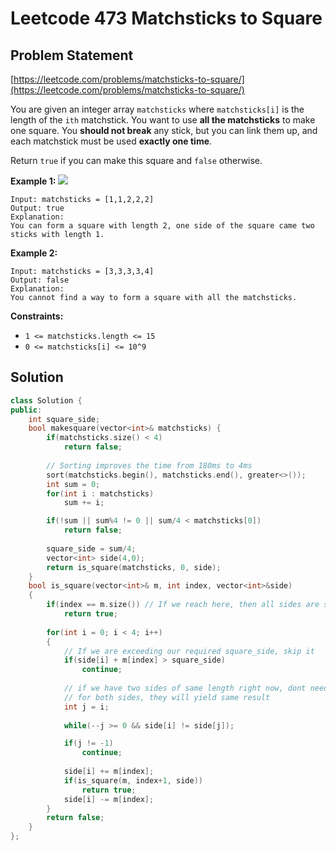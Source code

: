 # Leetcode 473 Matchsticks to Square

## Problem Statement

[https://leetcode.com/problems/matchsticks-to-square/](https://leetcode.com/problems/matchsticks-to-square/)

You are given an integer array `matchsticks` where `matchsticks[i]` is the length of the `ith` matchstick. You want to use **all the matchsticks** to make one square. You **should not break** any stick, but you can link them up, and each matchstick must be used **exactly one time**.

Return `true` if you can make this square and `false` otherwise.

**Example 1:** ![](https://assets.leetcode.com/uploads/2021/04/09/matchsticks1-grid.jpg)

```text
Input: matchsticks = [1,1,2,2,2]
Output: true
Explanation: 
You can form a square with length 2, one side of the square came two sticks with length 1.
```

**Example 2:**

```text
Input: matchsticks = [3,3,3,3,4]
Output: false
Explanation: 
You cannot find a way to form a square with all the matchsticks.
```

**Constraints:**

* `1 <= matchsticks.length <= 15`
* `0 <= matchsticks[i] <= 10^9`

## Solution

```cpp
class Solution {
public:
    int square_side;
    bool makesquare(vector<int>& matchsticks) {
        if(matchsticks.size() < 4)
            return false;
            
        // Sorting improves the time from 180ms to 4ms
        sort(matchsticks.begin(), matchsticks.end(), greater<>());
        int sum = 0;
        for(int i : matchsticks)
            sum += i;

        if(!sum || sum%4 != 0 || sum/4 < matchsticks[0])
            return false;
            
        square_side = sum/4;
        vector<int> side(4,0);
        return is_square(matchsticks, 0, side);
    }
    bool is_square(vector<int>& m, int index, vector<int>&side)
    {        
        if(index == m.size()) // If we reach here, then all sides are same.
            return true;
        
        for(int i = 0; i < 4; i++)
        {
            // If we are exceeding our required square_side, skip it
            if(side[i] + m[index] > square_side)
                continue;
            
            // if we have two sides of same length right now, dont need to do DFS
            // for both sides, they will yield same result
            int j = i;
            
            while(--j >= 0 && side[i] != side[j]);

            if(j != -1)
                continue;
            
            side[i] += m[index];
            if(is_square(m, index+1, side))
                return true;
            side[i] -= m[index];
        }
        return false;
    }
};
```

